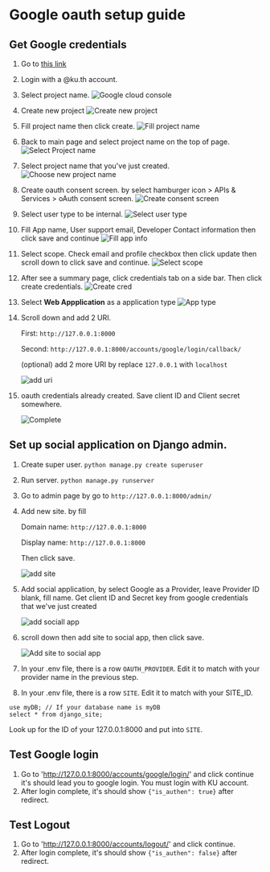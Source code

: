 # Google oauth setup guide

## Get Google credentials

1. Go to [this link](https://console.cloud.google.com)

2. Login with a @ku.th account.

3. Select project name.
   ![Google cloud console](./google_oauth_guide_pic/Google%20cloud%20page.png)

4. Create new project
   ![Create new project](./google_oauth_guide_pic/Create%20new%20project.png)

5. Fill project name then click create.
   ![Fill project name](./google_oauth_guide_pic/Input%20project%20name.png)

6. Back to main page and select project name on the top of page.
   ![Select Project name](./google_oauth_guide_pic/Google%20cloud%20page.png)

7. Select project name that you've just created.
   ![Choose new project name](./google_oauth_guide_pic/Select%20project%20name.png)

8. Create oauth consent screen. by select hamburger icon > APIs & Services > oAuth consent screen.
   ![Create consent screen](./google_oauth_guide_pic/Select%20oauth%20consent%20screen.png)

9. Select user type to be internal.
   ![Select user type](./google_oauth_guide_pic/Select%20internal.png)

10. Fill App name, User support email, Developer Contact information then click save and continue
    ![Fill app info](./google_oauth_guide_pic/Fill%20app%20information.png)

11. Select scope. Check email and profile checkbox then click update then scroll down to click save and continue.
    ![Select scope](./google_oauth_guide_pic/Select%20scope.png)

12. After see a summary page, click credentials tab on a side bar. Then click create credentials.
    ![Create cred](./google_oauth_guide_pic/create%20credential.png)

13. Select **Web Appplication** as a application type
    ![App type](./google_oauth_guide_pic/Select%20app%20typw.png)

14. Scroll down and add 2 URI.

    First: `http://127.0.0.1:8000`

    Second: `http://127.0.0.1:8000/accounts/google/login/callback/`

    (optional) add 2 more URI by replace `127.0.0.1` with `localhost`

    ![add uri](./google_oauth_guide_pic/Add_uri.png)

15. oauth credentials already created. Save client ID and Client secret somewhere.

    ![Complete](./google_oauth_guide_pic/oauth%20created.png)

## Set up social application on Django admin.

1. Create super user.
   `python manage.py create superuser`

2. Run server.
   `python manage.py runserver`

3. Go to admin page by go to `http://127.0.0.1:8000/admin/`

4. Add new site. by fill

    Domain name: `http://127.0.0.1:8000`

    Display name: `http://127.0.0.1:8000`

    Then click save.

    ![add site](./google_oauth_guide_pic/Add%20site.png)

5. Add social application, by select Google as a Provider, leave Provider ID blank, fill name. Get client ID and Secret key from google credentials that we've just created

    ![add sociall app](./google_oauth_guide_pic/Add%20social%20app.png)

6. scroll down then add site to social app, then click save.

    ![Add site to social app](./google_oauth_guide_pic/Add%20site%20to%20social%20app.png)

7. In your .env file, there is a row `OAUTH_PROVIDER`. Edit it to match with your provider name in the previous step.

8. In your .env file, there is a row `SITE`. Edit it to match with your SITE_ID.

```
use myDB; // If your database name is myDB
select * from django_site;
```

Look up for the ID of your 127.0.0.1:8000 and put into `SITE`.

## Test Google login

1. Go to 'http://127.0.0.1:8000/accounts/google/login/' and click continue it's should lead you to google login. You must login with KU account.
2. After login complete, it's should show `{"is_authen": true}` after redirect.

## Test Logout

1. Go to 'http://127.0.0.1:8000/accounts/logout/' and click continue.
2. After login complete, it's should show `{"is_authen": false}` after redirect.

